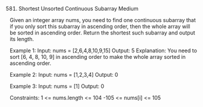 581. Shortest Unsorted Continuous Subarray
Medium

Given an integer array nums, you need to find one continuous subarray that if you only sort this subarray in ascending order, then the whole array will be sorted in ascending order.
Return the shortest such subarray and output its length.

Example 1:
Input: nums = [2,6,4,8,10,9,15]
Output: 5
Explanation: You need to sort [6, 4, 8, 10, 9] in ascending order to make the whole array sorted in ascending order.

Example 2:
Input: nums = [1,2,3,4]
Output: 0

Example 3:
Input: nums = [1]
Output: 0
 
Constraints:
1 <= nums.length <= 104
-105 <= nums[i] <= 105
